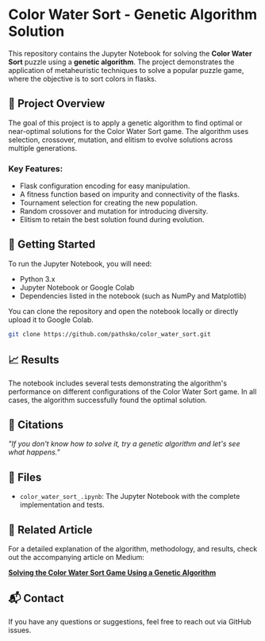 # Color Water Sort - Genetic Algorithm Solution

This repository contains the Jupyter Notebook for solving the **Color Water Sort** puzzle using a **genetic algorithm**. The project demonstrates the application of metaheuristic techniques to solve a popular puzzle game, where the objective is to sort colors in flasks.

## 📄 Project Overview

The goal of this project is to apply a genetic algorithm to find optimal or near-optimal solutions for the Color Water Sort game. The algorithm uses selection, crossover, mutation, and elitism to evolve solutions across multiple generations.

### Key Features:
- Flask configuration encoding for easy manipulation.
- A fitness function based on impurity and connectivity of the flasks.
- Tournament selection for creating the new population.
- Random crossover and mutation for introducing diversity.
- Elitism to retain the best solution found during evolution.

## 🚀 Getting Started

To run the Jupyter Notebook, you will need:
- Python 3.x
- Jupyter Notebook or Google Colab
- Dependencies listed in the notebook (such as NumPy and Matplotlib)

You can clone the repository and open the notebook locally or directly upload it to Google Colab.

```bash
git clone https://github.com/pathsko/color_water_sort.git
```
## 📈 Results

The notebook includes several tests demonstrating the algorithm's performance on different configurations of the Color Water Sort game. In all cases, the algorithm successfully found the optimal solution.

## 📜 Citations

*"If you don't know how to solve it, try a genetic algorithm and let's see what happens."*

## 📂 Files

- `color_water_sort_.ipynb`: The Jupyter Notebook with the complete implementation and tests.

## 🔗 Related Article

For a detailed explanation of the algorithm, methodology, and results, check out the accompanying article on Medium:

[**Solving the Color Water Sort Game Using a Genetic Algorithm**](https://medium.com/@pathsko/solving-the-color-water-sort-game-using-a-genetic-algorithm-30355443c66c)


## 📬 Contact

If you have any questions or suggestions, feel free to reach out via GitHub issues.
